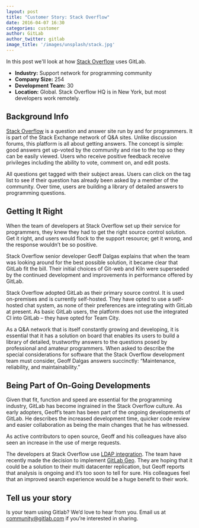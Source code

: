 ```yaml
---
layout: post
title: "Customer Story: Stack Overflow"
date: 2016-04-07 16:30
categories: customer
author: GitLab
author_twitter: gitlab
image_title: '/images/unsplash/stack.jpg'
---
```


In this post we'll look at how [Stack Overflow] uses GitLab.

<!-- more -->

- **Industry:** Support network for programming community
- **Company Size:** 254
- **Development Team:** 30
- **Location:** Global. Stack Overflow HQ is in New York, but most developers
work remotely.

## Background Info

[Stack Overflow] is a question and answer site run by and for programmers.
It is part of the Stack Exchange network of Q&A sites.
Unlike discussion forums, this platform is all about getting answers.
The concept is simple: good answers get up-voted by the community and rise to
the top so they can be easily viewed. Users who receive positive feedback
receive privileges including the ability to vote, comment on, and edit posts.

All questions get tagged with their subject areas. Users can click on the tag
list to see if their question has already been asked by a member of the community.
Over time, users are building a library of detailed answers to programming questions.

## Getting It Right

When the team of developers at Stack Overflow set up their service for
programmers, they knew they had to get the right source control solution.
Get it right, and users would flock to the support resource; get it wrong, and
the response wouldn’t be so positive.

Stack Overflow senior developer Geoff Dalgas explains that when the team was
looking around for the best possible solution, it became clear that GitLab fit
the bill. Their initial choices of Git-web and Kiln were superseded by the
continued development and improvements in performance offered by GitLab.

Stack Overflow adopted GitLab as their primary source control. It is used
on-premises and is currently self-hosted. They have opted to use a self-hosted
chat system, as none of their preferences are integrating with GitLab at present.
As basic GitLab users, the platform does not use the integrated CI into GitLab
– they have opted for Team City.

As a Q&A network that is itself constantly growing and developing, it is
essential that it has a solution on board that enables its users to build a
library of detailed, trustworthy answers to the questions posed by professional
and amateur programmers. When asked to describe the special considerations for
software that the Stack Overflow development team must consider, Geoff Dalgas
answers succinctly: “Maintenance, reliability, and maintainability.”

## Being Part of On-Going Developments

Given that fit, function and speed are essential for the programming industry,
GitLab has become ingrained in the Stack Overflow culture. As early adopters,
Geoff’s team has been part of the ongoing developments of GitLab.
He describes the increased development time, quicker code review and easier
collaboration as being the main changes that he has witnessed.

As active contributors to open source, Geoff and his colleagues have also seen
an increase in the use of merge requests.

The developers at Stack Overflow use [LDAP integration](http://doc.gitlab.com/ee/integration/ldap.html#gitlab-ldap-integration).
The team have recently made the decision to implement [GitLab Geo](https://about.gitlab.com/2016/02/22/gitlab-8-5-released/).
They are hoping that it could be a solution to their multi datacenter
replication, but Geoff reports that analysis is ongoing and it’s too soon to
tell for sure. His colleagues feel that an improved search experience would be
a huge benefit to their work.

## Tell us your story

Is your team using Gitlab? We’d love to hear from you.
Email us at community@gitlab.com if you’re interested in sharing.

[Stack Overflow]: https://stackoverflow.com/
